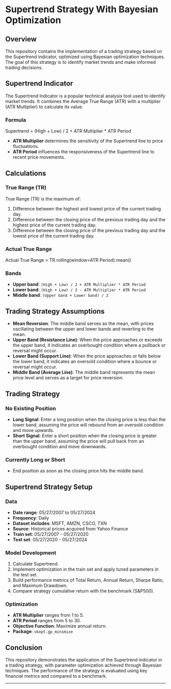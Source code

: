 # Supertrend Strategy With Bayesian Optimization

## Overview

This repository contains the implementation of a trading strategy based on the Supertrend indicator, optimized using Bayesian optimization techniques. The goal of this strategy is to identify market trends and make informed trading decisions.

## Supertrend Indicator

The Supertrend Indicator is a popular technical analysis tool used to identify market trends. It combines the Average True Range (ATR) with a multiplier (ATR Multiplier) to calculate its value.

### Formula
Supertrend = (High + Low) / 2 + ATR Multiplier * ATR Period


- **ATR Multiplier** determines the sensitivity of the Supertrend line to price fluctuations.
- **ATR Period** influences the responsiveness of the Supertrend line to recent price movements.

## Calculations

### True Range (TR)

True Range (TR) is the maximum of:
1. Difference between the highest and lowest price of the current trading day.
2. Difference between the closing price of the previous trading day and the highest price of the current trading day.
3. Difference between the closing price of the previous trading day and the lowest price of the current trading day.

### Actual True Range
Actual True Range = TR.rolling(window=ATR Period).mean()


### Bands

- **Upper band**: `(High + Low) / 2 + ATR Multiplier * ATR Period`
- **Lower band**: `(High + Low) / 2 - ATR Multiplier * ATR Period`
- **Middle band**: `(Upper band + Lower band) / 2`

## Trading Strategy Assumptions

- **Mean Reversion**: The middle band serves as the mean, with prices oscillating between the upper and lower bands and reverting to the mean.
- **Upper Band (Resistance Line)**: When the price approaches or exceeds the upper band, it indicates an overbought condition where a pullback or reversal might occur.
- **Lower Band (Support Line)**: When the price approaches or falls below the lower band, it indicates an oversold condition where a bounce or reversal might occur.
- **Middle Band (Average Line)**: The middle band represents the mean price level and serves as a target for price reversion.

## Trading Strategy

### No Existing Position

- **Long Signal**: Enter a long position when the closing price is less than the lower band, assuming the price will rebound from an oversold condition and move upwards.
- **Short Signal**: Enter a short position when the closing price is greater than the upper band, assuming the price will pull back from an overbought condition and move downwards.

### Currently Long or Short

- End position as soon as the closing price hits the middle band.

## Supertrend Strategy Setup

### Data

- **Date range**: 05/27/2007 to 05/27/2024
- **Frequency**: Daily
- **Dataset includes**: MSFT, AMZN, CSCO, TXN
- **Source**: Historical prices acquired from Yahoo Finance
- **Train set**: 05/27/2007 - 05/27/2020
- **Test set**: 05/27/2020 - 05/27/2024

### Model Development

1. Calculate Supertrend.
2. Implement optimization in the train set and apply tuned parameters in the test set.
3. Build performance metrics of Total Return, Annual Return, Sharpe Ratio, and Maximum Drawdown.
4. Compare strategy cumulative return with the benchmark (S&P500).

### Optimization

- **ATR Multiplier** ranges from 1 to 5.
- **ATR Period** ranges from 5 to 30.
- **Objective Function**: Maximize annual return.
- **Package**: `skopt.gp_minimize`

## Conclusion

This repository demonstrates the application of the Supertrend indicator in a trading strategy, with parameter optimization achieved through Bayesian techniques. The performance of the strategy is evaluated using key financial metrics and compared to a benchmark.

---





